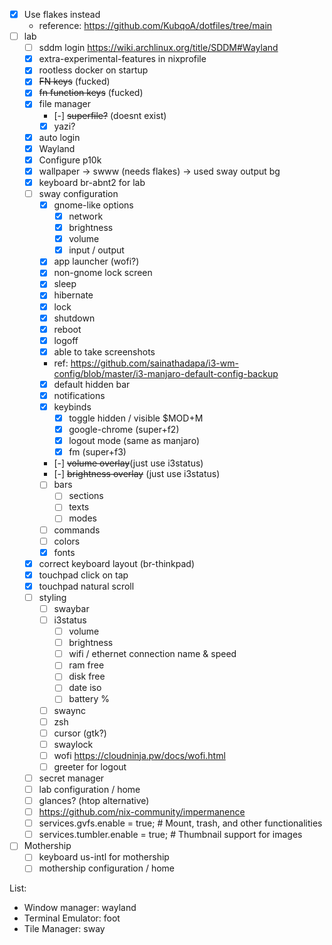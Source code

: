 - [x] Use flakes instead
  - reference: https://github.com/KubqoA/dotfiles/tree/main
- [ ] lab
  - [ ] sddm login https://wiki.archlinux.org/title/SDDM#Wayland
  - [x] extra-experimental-features in nixprofile
  - [x] rootless docker on startup
  - [x] ~~FN keys~~ (fucked)
  - [x] ~~fn function keys~~ (fucked)
  - [x] file manager
    - [-] ~~superfile?~~ (doesnt exist)
    - [x] yazi?
  - [x] auto login
  - [x] Wayland
  - [x] Configure p10k
  - [x] wallpaper -> swww (needs flakes) -> used sway output bg
  - [x] keyboard br-abnt2 for lab
  - [ ] sway configuration
    - [x] gnome-like options
      - [x] network
      - [x] brightness
      - [x] volume
      - [x] input / output
    - [x] app launcher (wofi?)
    - [x] non-gnome lock screen
    - [x] sleep
    - [x] hibernate
    - [x] lock
    - [x] shutdown
    - [x] reboot
    - [x] logoff
    - [x] able to take screenshots
    - ref: https://github.com/sainathadapa/i3-wm-config/blob/master/i3-manjaro-default-config-backup
    - [x] default hidden bar
    - [x] notifications
    - [x] keybinds
      - [x] toggle hidden / visible $MOD+M
      - [x] google-chrome (super+f2)
      - [x] logout mode (same as manjaro)
      - [x] fm (super+f3)
    - [-] ~~volume overlay~~(just use i3status)
    - [-] ~~brightness overlay~~ (just use i3status)
    - [ ] bars
      - [ ] sections
      - [ ] texts
      - [ ] modes
    - [ ] commands
    - [ ] colors
    - [x] fonts
  - [x] correct keyboard layout (br-thinkpad)
  - [x] touchpad click on tap
  - [x] touchpad natural scroll
  - [ ] styling
    - [ ] swaybar
    - [ ] i3status
      - [ ] volume
      - [ ] brightness
      - [ ] wifi / ethernet connection name & speed
      - [ ] ram free
      - [ ] disk free
      - [ ] date iso
      - [ ] battery %
    - [ ] swaync
    - [ ] zsh
    - [ ] cursor (gtk?)
    - [ ] swaylock
    - [ ] wofi https://cloudninja.pw/docs/wofi.html
    - [ ] greeter for logout
  - [ ] secret manager
  - [ ] lab configuration / home
  - [ ] glances? (htop alternative)
  - [ ] https://github.com/nix-community/impermanence
  - [ ] services.gvfs.enable = true; # Mount, trash, and other functionalities
  - [ ] services.tumbler.enable = true; # Thumbnail support for images
- [ ] Mothership
  - [ ] keyboard us-intl for mothership
  - [ ] mothership configuration / home

List:

- Window manager: wayland
- Terminal Emulator: foot
- Tile Manager: sway
